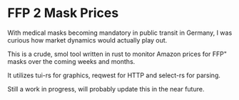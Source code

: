 # FFP 2 Mask Prices

With medical masks becoming mandatory in public transit in Germany, I was curious how market dynamics would actually play out.

This is a crude, smol tool written in rust to monitor Amazon prices for FFP" masks over the coming weeks and months.

It utilizes tui-rs for graphics, reqwest for HTTP and select-rs for parsing.

Still a work in progress, will probably update this in the near future.
